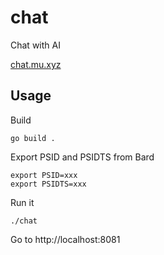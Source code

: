 # chat

Chat with AI

[chat.mu.xyz](https://chat.mu.xyz)

## Usage

Build
```
go build .
```

Export PSID and PSIDTS from Bard

```
export PSID=xxx
export PSIDTS=xxx
```

Run it

```
./chat
```

Go to http://localhost:8081


